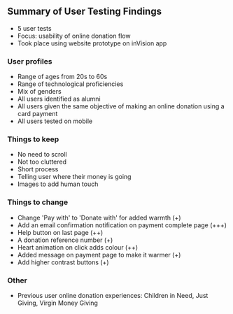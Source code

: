 ## Summary of User Testing Findings

- 5 user tests
- Focus: usability of online donation flow
- Took place using website prototype on inVision app

### User profiles
- Range of ages from 20s to 60s
- Range of technological proficiencies
- Mix of genders
- All users identified as alumni
- All users given the same objective of making an online donation using a card payment
- All users tested on mobile

### Things to keep
- No need to scroll
- Not too cluttered
- Short process
- Telling user where their money is going
- Images to add human touch

### Things to change
- Change 'Pay with' to 'Donate with' for added warmth (+)
- Add an email confirmation notification on payment complete page (+++)
- Help button on last page (++)
- A donation reference number (+)
- Heart animation on click adds colour (++)
- Added message on payment page to make it warmer (+)
- Add higher contrast buttons (+)

### Other
- Previous user online donation experiences: Children in Need, Just Giving, Virgin Money Giving
